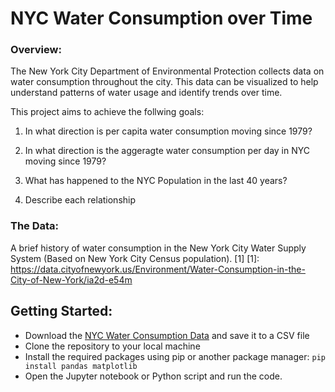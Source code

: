 # NYC Water Consumption over Time 

### Overview:
The New York City Department of Environmental Protection collects data on water consumption throughout the city. This data can be visualized to help understand patterns of water usage and identify trends over time.

This project aims to achieve the follwing goals:

1. In what direction is per capita water consumption moving since 1979?

2. In what direction is the aggeragte water consumption per day in NYC moving since 1979?

3. What has happened to the NYC Population in the last 40 years?

4. Describe each relationship

### The Data:
A brief history of water consumption in the New York City Water Supply System (Based on New York City Census population). [1]
[1]: https://data.cityofnewyork.us/Environment/Water-Consumption-in-the-City-of-New-York/ia2d-e54m

## Getting Started:
 - Download the [NYC Water Consumption Data](https://data.cityofnewyork.us/Environment/Water-Consumption-in-the-City-of-New-York/ia2d-e54m) and save it to a CSV file 
 - Clone the repository to your local machine
 - Install the required packages using pip or another package manager: ``pip install pandas matplotlib ``
 - Open the Jupyter notebook or Python script and run the code.
